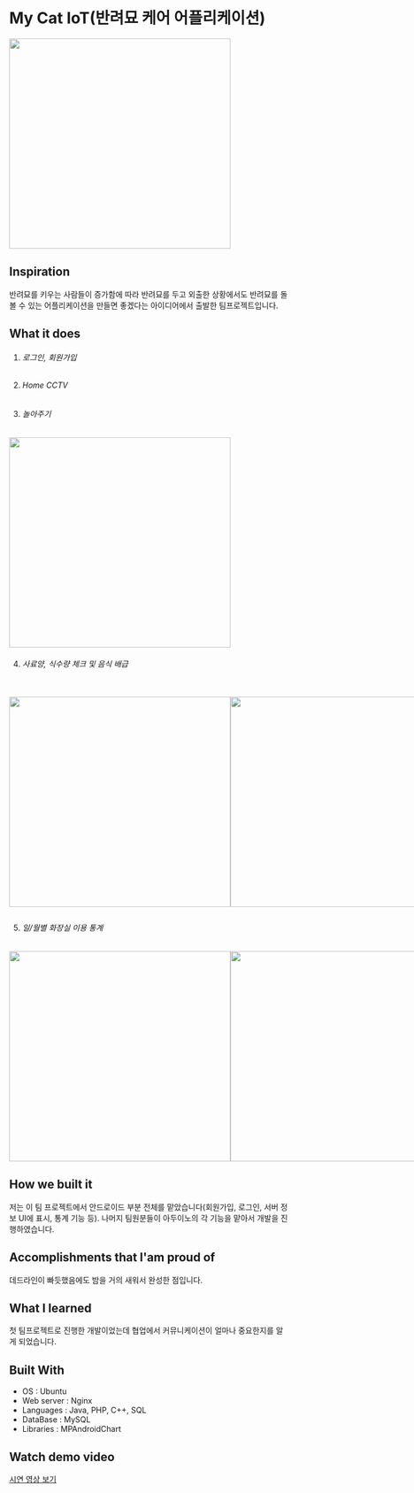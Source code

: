 # My Cat IoT(반려묘 케어 어플리케이션)

<img width="400" height="380" src="https://user-images.githubusercontent.com/47317129/103030318-e7bcee00-459e-11eb-9d3e-9dee8d4a3315.png" style="display: block" >

## Inspiration

반려묘를 키우는 사람들이 증가함에 따라 반려묘를 두고 외출한 상황에서도 반려묘를 돌볼 수 있는 어플리케이션을 만들면 좋겠다는 아이디어에서 출발한 팀프로젝트입니다.

## What it does

1. ###### 로그인, 회원가입


2. ###### Home CCTV

<!-- <img width="400" height="380" src="https://user-images.githubusercontent.com/47317129/103031035-66fef180-45a0-11eb-83d6-b1a6372710a7.PNG" style="display: block" > -->

3. ###### 놀아주기

<img width="400" height="380" src="https://user-images.githubusercontent.com/47317129/103031035-66fef180-45a0-11eb-83d6-b1a6372710a7.PNG" style="display: block" >

4. ###### 사료양, 식수량 체크 및 음식 배급

<br>
<div style="display: flex">
<img width="400" height="380" src="https://user-images.githubusercontent.com/47317129/103030318-e7bcee00-459e-11eb-9d3e-9dee8d4a3315.png"  >
<img width="400" height="380"src="https://user-images.githubusercontent.com/47317129/103031234-c9f08880-45a0-11eb-9d62-2d425b47f024.PNG"  >
  <p>현재 사료양이 바뀐 것을 확인할 수 있습니다.</p>
  <br />
<img width="400" height="380" src="https://user-images.githubusercontent.com/47317129/103030906-17202a80-45a0-11eb-9c5c-3f1d4851d06b.PNG">
<img width="400" height="380" src="https://user-images.githubusercontent.com/47317129/103031070-7b42ee80-45a0-11eb-9d72-158ae5e6d6b9.PNG"  >
</div>

5. ###### 일/월별 화장실 이용 통계

<div style="display: flex">
<img width="400" height="380" src="https://user-images.githubusercontent.com/47317129/103031125-9281dc00-45a0-11eb-9419-450ba30e7243.png"  >
<img width="400" height="380" src="https://user-images.githubusercontent.com/47317129/103031127-931a7280-45a0-11eb-899e-6bb0a0072cf0.PNG"  >
</div>


## How we built it

저는 이 팀 프로젝트에서 안드로이드 부분 전체를 맡았습니다(회원가입, 로그인, 서버 정보 UI에 표시, 통계 기능 등).
나머지 팀원분들이 아두이노의 각 기능을 맡아서 개발을 진행하였습니다.

## Accomplishments that I'am proud of

데드라인이 빠듯했음에도 밤을 거의 새워서 완성한 점입니다.

## What I learned

첫 팀프로젝트로 진행한 개발이었는데 협업에서 커뮤니케이션이 얼마나 중요한지를 알게 되었습니다.

## Built With

- OS : Ubuntu
- Web server : Nginx
- Languages : Java, PHP, C++, SQL
- DataBase : MySQL
- Libraries : MPAndroidChart

## Watch demo video

<a href="https://www.youtube.com/watch?v=idzXUUoaMn0" target="_blank">시연 영상 보기</a>
